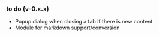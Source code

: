 ### to do (v-0.x.x)  
- Popup dialog when closing a tab if there is new content  
- Module for markdown support/conversion

